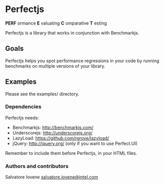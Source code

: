 # Perfectjs #
**PERF** ormance
**E** valuating
**C** omparative
**T** esting

Perfectjs is a library that works in conjunction with Benchmarkjs.


## Goals ##
Perfectjs helps you spot performance regressions in your code by running
benchmarks on multiple versions of your library.


## Examples ##
Please see the examples/ directory.


### Dependencies ###
Perfectjs needs:
 * Benchmarkjs: http://benchmarkjs.com/
 * Underscorejs: http://underscorejs.org/
 * LazyLoad: https://github.com/rgrove/lazyload/
 * jQuery: http://jquery.org/ (only if you want to use Perfect.UI)

Remember to include them before Perfectjs, in your HTML files.


### Authors and contributors ###
Salvatore Iovene <salvatore.iovene@intel.com>
